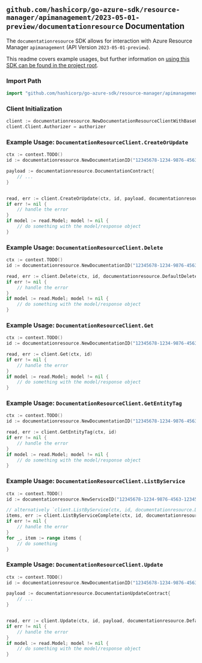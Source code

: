 
## `github.com/hashicorp/go-azure-sdk/resource-manager/apimanagement/2023-05-01-preview/documentationresource` Documentation

The `documentationresource` SDK allows for interaction with Azure Resource Manager `apimanagement` (API Version `2023-05-01-preview`).

This readme covers example usages, but further information on [using this SDK can be found in the project root](https://github.com/hashicorp/go-azure-sdk/tree/main/docs).

### Import Path

```go
import "github.com/hashicorp/go-azure-sdk/resource-manager/apimanagement/2023-05-01-preview/documentationresource"
```


### Client Initialization

```go
client := documentationresource.NewDocumentationResourceClientWithBaseURI("https://management.azure.com")
client.Client.Authorizer = authorizer
```


### Example Usage: `DocumentationResourceClient.CreateOrUpdate`

```go
ctx := context.TODO()
id := documentationresource.NewDocumentationID("12345678-1234-9876-4563-123456789012", "example-resource-group", "serviceValue", "documentationIdValue")

payload := documentationresource.DocumentationContract{
	// ...
}


read, err := client.CreateOrUpdate(ctx, id, payload, documentationresource.DefaultCreateOrUpdateOperationOptions())
if err != nil {
	// handle the error
}
if model := read.Model; model != nil {
	// do something with the model/response object
}
```


### Example Usage: `DocumentationResourceClient.Delete`

```go
ctx := context.TODO()
id := documentationresource.NewDocumentationID("12345678-1234-9876-4563-123456789012", "example-resource-group", "serviceValue", "documentationIdValue")

read, err := client.Delete(ctx, id, documentationresource.DefaultDeleteOperationOptions())
if err != nil {
	// handle the error
}
if model := read.Model; model != nil {
	// do something with the model/response object
}
```


### Example Usage: `DocumentationResourceClient.Get`

```go
ctx := context.TODO()
id := documentationresource.NewDocumentationID("12345678-1234-9876-4563-123456789012", "example-resource-group", "serviceValue", "documentationIdValue")

read, err := client.Get(ctx, id)
if err != nil {
	// handle the error
}
if model := read.Model; model != nil {
	// do something with the model/response object
}
```


### Example Usage: `DocumentationResourceClient.GetEntityTag`

```go
ctx := context.TODO()
id := documentationresource.NewDocumentationID("12345678-1234-9876-4563-123456789012", "example-resource-group", "serviceValue", "documentationIdValue")

read, err := client.GetEntityTag(ctx, id)
if err != nil {
	// handle the error
}
if model := read.Model; model != nil {
	// do something with the model/response object
}
```


### Example Usage: `DocumentationResourceClient.ListByService`

```go
ctx := context.TODO()
id := documentationresource.NewServiceID("12345678-1234-9876-4563-123456789012", "example-resource-group", "serviceValue")

// alternatively `client.ListByService(ctx, id, documentationresource.DefaultListByServiceOperationOptions())` can be used to do batched pagination
items, err := client.ListByServiceComplete(ctx, id, documentationresource.DefaultListByServiceOperationOptions())
if err != nil {
	// handle the error
}
for _, item := range items {
	// do something
}
```


### Example Usage: `DocumentationResourceClient.Update`

```go
ctx := context.TODO()
id := documentationresource.NewDocumentationID("12345678-1234-9876-4563-123456789012", "example-resource-group", "serviceValue", "documentationIdValue")

payload := documentationresource.DocumentationUpdateContract{
	// ...
}


read, err := client.Update(ctx, id, payload, documentationresource.DefaultUpdateOperationOptions())
if err != nil {
	// handle the error
}
if model := read.Model; model != nil {
	// do something with the model/response object
}
```
